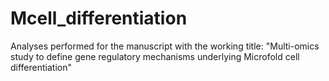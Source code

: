 # Mcell_differentiation
Analyses performed for the manuscript with the working title: "Multi-omics study to define gene regulatory mechanisms underlying Microfold cell differentiation"
